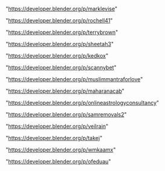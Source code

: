 "https://developer.blender.org/p/marklevise"

"https://developer.blender.org/p/rochell41"

"https://developer.blender.org/p/terrybrown"

"https://developer.blender.org/p/sheetah3"

"https://developer.blender.org/p/kedkox"

"https://developer.blender.org/p/scannybet"

"https://developer.blender.org/p/muslimmantraforlove"

"https://developer.blender.org/p/maharanacab"

"https://developer.blender.org/p/onlineastrologyconsultancy"

"https://developer.blender.org/p/samremovals2"

"https://developer.blender.org/p/veilrain"

"https://developer.blender.org/p/takej"

"https://developer.blender.org/p/wmkaamx"

"https://developer.blender.org/p/ofeduau"

 

